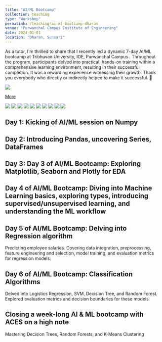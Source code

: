 ```yaml
---
title: "AI/ML Bootcamp"
collection: teaching
type: "Workshop"
permalink: /teaching/ai-ml-bootcamp-dharan
venue: "Purwanchal Campus Institute of Engineering"
date: 2024-01-01
location: "Dharan, Sunsari"
---
```


As a tutor, I'm thrilled to share that I recently led a dynamic 7-day AI/ML bootcamp at Tribhuvan University, IOE, Purwanchal Campus . Throughout the program, participants delved into practical, hands-on training within a comprehensive learning environment, resulting in their successful completion. It was a rewarding experience witnessing their growth. Thank you everybody who directly or indirectly helped to make it successful. 🙏 

<img src="../images/ai-ml-home.jpeg">

[More](https://www.linkedin.com/posts/kshitizregmi_as-a-tutor-im-thrilled-to-share-that-i-activity-7149789327433048064-2qjz)

<img src="../images/day1-1.jpg">


<img src="../images/day2-1.jpg">

<img src="../images/day3-1.jpg">

<img src="../images/day4-1.jpg">

<img src="../images/day5-1.jpeg">
<img src="../images/day-.jpg">

<img src="../images/day6-1.jpg">


<img src="../images/day6-2.jpeg">

<img src="../images/te.jpeg">

<img src="../images/closing.jpeg">

## Day 1: Kicking of AI/ML session on Numpy
<!-- 

<img src="https://scontent.fktm8-1.fna.fbcdn.net/v/t39.30808-6/415786250_676721657967100_5190032722906265805_n.jpg?_nc_cat=101&ccb=1-7&_nc_sid=5f2048&_nc_ohc=kwkiBSLm1agQ7kNvgFm5nNQ&_nc_ht=scontent.fktm8-1.fna&oh=00_AfBKZJeUnWE9mx5oNFzeYRD3-9ftwjqDb5wXFg_5zPPc2g&oe=66380661">

<img src="https://scontent.fktm8-1.fna.fbcdn.net/v/t39.30808-6/415823209_676721734633759_3705338559636918481_n.jpg?_nc_cat=100&ccb=1-7&_nc_sid=5f2048&_nc_ohc=Oemf46TggmAQ7kNvgHxH5VL&_nc_ht=scontent.fktm8-1.fna&oh=00_AfDx1l4kq1Ho-KTPnUYcPQsv7uNrmx7TkaZcCfC9Tq5Bxw&oe=6637E829">

<img src="https://scontent.fktm8-1.fna.fbcdn.net/v/t39.30808-6/415831260_676721577967108_2365378328321422123_n.jpg?_nc_cat=102&ccb=1-7&_nc_sid=5f2048&_nc_ohc=jX5WFQi13UIQ7kNvgEqyYGs&_nc_ht=scontent.fktm8-1.fna&oh=00_AfDvh6YOJk77vWgWxPYjn1LjQGAk0ji7l30U8Wf3TnsY_g&oe=6637F09F"> -->


## Day 2:  Introducing Pandas, uncovering Series, DataFrames
<!-- 
<img src="https://scontent.fktm8-1.fna.fbcdn.net/v/t39.30808-6/415008676_677319797907286_4771569731851794316_n.jpg?_nc_cat=109&ccb=1-7&_nc_sid=5f2048&_nc_ohc=Xbc4ivY2Pm0Q7kNvgH3-KAn&_nc_ht=scontent.fktm8-1.fna&oh=00_AfBFNq5hHUy42-RTxFCicXORbSFDQV1Hf7AIE650QzYkJQ&oe=66380866">

<img src="https://scontent.fktm8-1.fna.fbcdn.net/v/t39.30808-6/414953459_677319371240662_321775345551970139_n.jpg?_nc_cat=108&ccb=1-7&_nc_sid=5f2048&_nc_ohc=pZuqNQ1yFBEQ7kNvgF71Kv-&_nc_ht=scontent.fktm8-1.fna&oh=00_AfBr-bE0uQidn--KdckhtRNGOWf3kTeuTh56D31snToF9w&oe=6637FB96"> -->

## Day 3: Day 3 of AI/ML Bootcamp:  Exploring Matplotlib, Seaborn and Plotly for EDA

<!-- <img src="https://scontent.fktm8-1.fna.fbcdn.net/v/t39.30808-6/414947496_677898541182745_4021154683464217082_n.jpg?_nc_cat=109&ccb=1-7&_nc_sid=5f2048&_nc_ohc=Lbn3r0JV2lsQ7kNvgGG3fDq&_nc_ht=scontent.fktm8-1.fna&oh=00_AfAj-ukpBrrx98hVYTyiJ9E9dljoBXzyWw1NNzINt3NFAQ&oe=66380F7A">

<img src="https://scontent.fktm8-1.fna.fbcdn.net/v/t39.30808-6/414909805_677897851182814_3008579052782412712_n.jpg?_nc_cat=104&ccb=1-7&_nc_sid=5f2048&_nc_ohc=euupGXiwyN0Q7kNvgEPKKMS&_nc_ht=scontent.fktm8-1.fna&oh=00_AfBJ_YEootzfjQZ_kVM5-ZiwiFNjxKPiAdm9dkC5HK3xsw&oe=6637FBF4"> -->

## Day 4 of AI/ML Bootcamp: Diving into Machine Learning basics, exploring types, introducing supervised/unsupervised learning, and understanding the ML workflow

<!-- <img src="https://scontent.fktm8-1.fna.fbcdn.net/v/t39.30808-6/415319490_678390104466922_173236383017884368_n.jpg?_nc_cat=102&ccb=1-7&_nc_sid=5f2048&_nc_ohc=_69V6U9dlJoQ7kNvgFaskIs&_nc_ht=scontent.fktm8-1.fna&oh=00_AfBwabSEg_n277E2A9BQ6PSilX9lSieBmNUiBuj0jAQc5g&oe=66380569">

<img src="https://scontent.fktm8-1.fna.fbcdn.net/v/t39.30808-6/415181672_678390041133595_1075744478476990124_n.jpg?_nc_cat=105&ccb=1-7&_nc_sid=5f2048&_nc_ohc=1MdHzaX5ar4Q7kNvgGJlGcO&_nc_ht=scontent.fktm8-1.fna&oh=00_AfDXnjQEg5GI6JbxhiPRQoBoBlMpnJJOZKBRLeBJ6TE-_Q&oe=663812CC">

<img src="https://scontent.fktm8-1.fna.fbcdn.net/v/t39.30808-6/414957474_678390154466917_8021764376710546056_n.jpg?_nc_cat=102&ccb=1-7&_nc_sid=5f2048&_nc_ohc=MK56cnxc78gQ7kNvgGNq-Di&_nc_ht=scontent.fktm8-1.fna&oh=00_AfB9E4NYbYsemRJaFkDSOtU1Drg1PjOPiod3KzD58L8JRA&oe=66380BF3"> -->

## Day 5 of AI/ML Bootcamp: Delving into Regression algorithm

Predicting employee salaries. Covering data integration, preprocessing, feature engineering and selection, model training, and evaluation metrics for regression models.

<!-- <img src="https://scontent.fktm8-1.fna.fbcdn.net/v/t39.30808-6/416202268_678944061078193_9036596257101387155_n.jpg?stp=cp6_dst-jpg&_nc_cat=106&ccb=1-7&_nc_sid=5f2048&_nc_ohc=1QucEohWu-4Q7kNvgEjlFdQ&_nc_ht=scontent.fktm8-1.fna&oh=00_AfB8Kiznfl_AC7hcKJz9myZKVZA0BiptzGD5ixBiMY93sg&oe=6637E9B5">

<img src="https://scontent.fktm8-1.fna.fbcdn.net/v/t39.30808-6/415966789_678944121078187_5442439016011229359_n.jpg?stp=cp6_dst-jpg&_nc_cat=105&ccb=1-7&_nc_sid=5f2048&_nc_ohc=g_GCAF1Gn0EQ7kNvgFBf7Iy&_nc_ht=scontent.fktm8-1.fna&oh=00_AfB4FBXmTMq4_gVQnpGjKi919TfgkzkC8QOMXspJ3mt3Mw&oe=6637FA3D">

<img src="https://media.licdn.com/dms/image/D4D22AQEShn7SnNyKsg/feedshare-shrink_2048_1536/0/1704642601631?e=1717632000&v=beta&t=3rLaUkUhsCvXI5uJl6wHwnyxRY0LUt4OtTVxlgT3R1Y"> -->


## Day 6 of AI/ML Bootcamp: Classification Algorithms

Delved into Logistics Regression, SVM, Decision Tree, and Random Forest. Explored evaluation metrics and decision boundaries for these models
<!-- 
<img src="https://scontent.fktm8-1.fna.fbcdn.net/v/t39.30808-6/415490261_679491994356733_8041708445873094098_n.jpg?_nc_cat=103&ccb=1-7&_nc_sid=5f2048&_nc_ohc=s-jGN9GDQGUQ7kNvgFdj_DP&_nc_ht=scontent.fktm8-1.fna&oh=00_AfAfmLZCBTKrK4puvEwTJyanR9BrFcrcCI-sQTX7EoXRNA&oe=6637EE6D">

<img src="https://media.licdn.com/dms/image/D4D22AQGDynKLfv-xDw/feedshare-shrink_2048_1536/0/1704642602998?e=1717632000&v=beta&t=hXtnn-sJmfGb7mKrmyKYqfl3LvR-ScwjB-g_MWh_ouQ">

<img src="https://media.licdn.com/dms/image/D4D22AQFc-QxVhgzA1A/feedshare-shrink_2048_1536/0/1704642599180?e=1717632000&v=beta&t=VJL7dPuiIFuYyyV4CZMk6JFRvzKa9nb3eHgNxM6-cpQ"> -->

## Closing a week-long AI & ML bootcamp with ACES on a high note

Mastering Decision Trees, Random Forests, and K-Means Clustering

<!-- 
<img src="https://media.licdn.com/dms/image/D4D22AQE3HPnzKdY0sA/feedshare-shrink_1280/0/1704642608144?e=1717632000&v=beta&t=nAPldonKohf5vxnlwJgzGinTkm8meOCw2uNwvfh2x-E">

<img src="https://media.licdn.com/dms/image/D4D22AQECcu2k5PuKWA/feedshare-shrink_1280/0/1704642606720?e=1717632000&v=beta&t=xqXGT2pTYefKUINZgXUJWNeij-FbTDDIvRK0B0U5NJU"> -->

